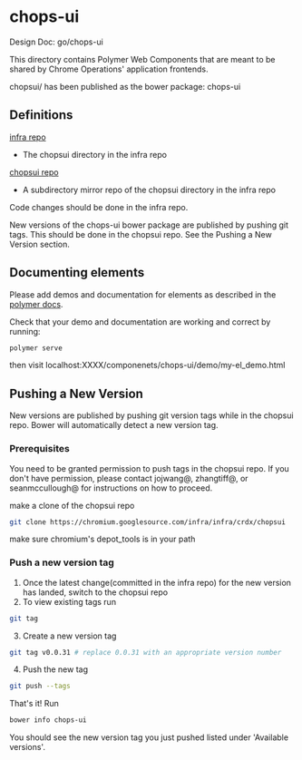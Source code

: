 # chops-ui

Design Doc: go/chops-ui

This directory contains Polymer Web Components that are meant to be shared
by Chrome Operations' application frontends.

chopsui/ has been published as the bower package: chops-ui

## Definitions

[infra repo](https://chromium.googlesource.com/infra/infra/+/master/crdx/chopsui/)

- The chopsui directory in the infra repo

[chopsui repo](https://chromium.googlesource.com/infra/infra/crdx/chopsui.git)

- A subdirectory mirror repo of the chopsui directory in the infra repo

Code changes should be done in the infra repo.

New versions of the chops-ui bower package are published by pushing git tags. This should be done in the chopsui repo. See the Pushing a New Version section.

## Documenting elements
Please add demos and documentation for elements as described in the [polymer docs](https://www.polymer-project.org/2.0/docs/tools/documentation#document-an-element).

Check that your demo and documentation are working and correct by running:

```sh
polymer serve
```

then visit localhost:XXXX/componenets/chops-ui/demo/my-el_demo.html

## Pushing a New Version

New versions are published by pushing git version tags while in the chopsui repo.
Bower will automatically detect a new version tag.

### Prerequisites
You need to be granted permission to push tags in the chopsui repo. If you don't have
permission, please contact jojwang@, zhangtiff@, or seanmccullough@ for instructions on
how to proceed.


make a clone of the chopsui repo

```sh
git clone https://chromium.googlesource.com/infra/infra/crdx/chopsui
```

make sure chromium's depot_tools is in your path

### Push a new version tag

1) Once the latest change(committed in the infra repo) for the new version has landed, switch
to the chopsui repo
2) To view existing tags run

```sh
git tag
```
3) Create a new version tag

```sh
git tag v0.0.31 # replace 0.0.31 with an appropriate version number
```
4) Push the new tag

```sh
git push --tags
```

That's it!
Run

```sh
bower info chops-ui
```
You should see the new version tag you just pushed listed under 'Available versions'.
